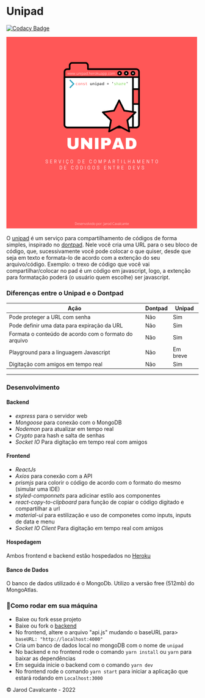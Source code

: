 # Unipad

[![Codacy Badge](https://app.codacy.com/project/badge/Grade/f6d8f2311eef45599a646589b41487db)](https://www.codacy.com/gh/jarodsim/unipad-frontend/dashboard?utm_source=github.com&utm_medium=referral&utm_content=jarodsim/unipad-frontend&utm_campaign=Badge_Grade)

![picture](public/LOGO.png)

O [unipad](https://unipad.herokuapp.com/) é um serviço para compartilhamento de códigos de forma simples, inspirado no [dontpad](http://dontpad.com/). Nele você cria uma URL para o seu bloco de código, que, sucessivamente você pode colocar o que quiser, desde que seja em texto e formata-lo de acordo com a extenção do seu arquivo/código. Exemplo: o trexo de código que você vai compartilhar/colocar no pad é um código em javascript, logo, a extenção para formatação poderá (o usuário quem escolhe) ser javascript.

### Diferenças entre o Unipad e o Dontpad

| Ação                                                  | Dontpad | Unipad   |
| ----------------------------------------------------- | ------- | -------- |
| Pode proteger a URL com senha                         | Não     | Sim      |
| Pode definir uma data para expiração da URL           | Não     | Sim      |
| Formata o conteúdo de acordo com o formato do arquivo | Não     | Sim      |
| Playground para a linguagem Javascript                | Não     | Em breve |
| Digitação com amigos em tempo real                    | Não     | Sim      |

---

### Desenvolvimento

#### Backend

- _express_ para o servidor web
- _Mongoose_ para conexão com o MongoDB
- _Nodemon_ para atualizar em tempo real
- _Crypto_ para hash e salta de senhas
- _Socket IO_ Para digitação em tempo real com amigos

#### Frontend

- _ReactJs_
- _Axios_ para conexão com a API
- _prismjs_ para colorir o código de acordo com o formato do mesmo (simular uma IDE)
- _styled-componnets_ para adicinar estilo aos componentes
- _react-copy-to-clipboard_ para função de copiar o código digitado e compartilhar a url
- _material-ui_ para estilização e uso de componetes como inputs, inputs de data e menu
- _Socket IO Client_ Para digitação em tempo real com amigos

#### Hospedagem

Ambos frontend e backend estão hospedados no [Heroku](https://heroku.com/)

#### Banco de Dados

O banco de dados utilizado é o MongoDb. Utilizo a versão free (512mb) do MongoAtlas.

### 🚀Como rodar em sua máquina

- Baixe ou fork esse projeto
- Baixe ou fork o [backend](https://github.com/jarodsim/unipad-backend)
- No frontend, altere o arquivo "api.js" mudando o baseURL para> `baseURL: "http://localhost:4000"`
- Cria um banco de dados local no mongoDB com o nome de `unipad`
- No backend e no frontend rode o comando `yarn install` ou `yarn` para baixar as dependências
- Em seguida inicie o backend com o comando `yarn dev`
- No frontend rode o comando `yarn start` para iniciar a aplicação que estará rodando em `Localhost:3000`

© Jarod Cavalcante - 2022

